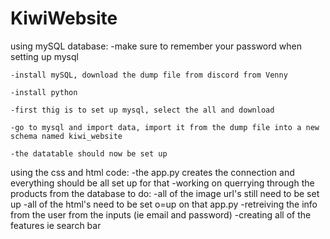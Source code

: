 # KiwiWebsite
using mySQL database:
    -make sure to remember your password when setting up mysql

    -install mySQL, download the dump file from discord from Venny
    
    -install python
    
    -first thig is to set up mysql, select the all and download
   
    -go to mysql and import data, import it from the dump file into a new schema named kiwi_website
    
    -the datatable should now be set up

using the css and html code:
    -the app.py creates the connection and everything should be all set up for that
    -working on querrying through the products from the database
    to do:
    -all of the image url's still need to be set up
    -all of the html's need to be set o=up on that app.py
    -retreiving the info from the user from the inputs (ie email and password)
    -creating all of the features ie search bar
    

